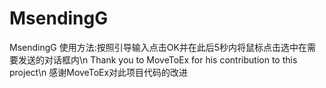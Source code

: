 # MsendingG
MsendingG
使用方法:按照引导输入点击OK并在此后5秒内将鼠标点击选中在需要发送的对话框内\n
Thank you to MoveToEx for his contribution to this project\n
感谢MoveToEx对此项目代码的改进
